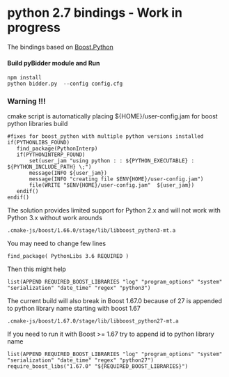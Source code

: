 # python 2.7 bindings - Work in progress 

The bindings based on [Boost.Python](https://www.boost.org/doc/libs/1_66_0/libs/python/doc/html/index.html)

#### Build pyBidder module and Run

```
npm install
python bidder.py  --config config.cfg
```

### Warning !!!
cmake script is automatically placing ${HOME}/user-config.jam for boost python libraries build

```
#fixes for boost_python with multiple python versions installed
if(PYTHONLIBS_FOUND)
   find_package(PythonInterp)
   if(PYTHONINTERP_FOUND)
       set(user_jam "using python : : ${PYTHON_EXECUTABLE} : ${PYTHON_INCLUDE_PATH} \;")
       message(INFO ${user_jam})
       message(INFO "creating file $ENV{HOME}/user-config.jam")
       file(WRITE "$ENV{HOME}/user-config.jam"  ${user_jam})
   endif()
endif()
```

The solution  provides limited support for Python 2.x and will not work with Python 3.x without work arounds 
```
.cmake-js/boost/1.66.0/stage/lib/libboost_python3-mt.a
```
You may need to change few  lines 
```
find_package( PythonLibs 3.6 REQUIRED )
```
Then this might help
```
list(APPEND REQUIRED_BOOST_LIBRARIES "log" "program_options" "system" "serialization" "date_time" "regex" "python3")
```

The current build  will also break in Boost 1.67.0 because of 27 is appended to python library name starting with boost 1.67
```
.cmake-js/boost/1.67.0/stage/lib/libboost_python27-mt.a
```

If you need to run it with Boost >= 1.67 try to append id to python library name
```
list(APPEND REQUIRED_BOOST_LIBRARIES "log" "program_options" "system" "serialization" "date_time" "regex" "python27")
require_boost_libs("1.67.0" "${REQUIRED_BOOST_LIBRARIES}")
``` 

